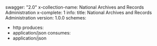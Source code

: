 swagger: "2.0"
x-collection-name: National Archives and Records Administration
x-complete: 1
info:
  title: National Archives and Records Administration
  version: 1.0.0
schemes:
- http
produces:
- application/json
consumes:
- application/json